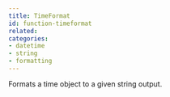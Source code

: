 ```yaml
---
title: TimeFormat
id: function-timeformat
related:
categories:
- datetime
- string
- formatting
---
```


Formats a time object to a given string output.
